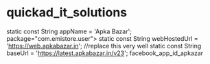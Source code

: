 # quickad_it_solutions

static const String appName = 'Apka Bazar';
package="com.emistore.user">
static const String webHostedUrl = 'https://web.apkabazar.in'; //replace this very well
static const String baseUrl = 'https://latest.apkabazar.in/v23';
facebook_app_id_apkazar